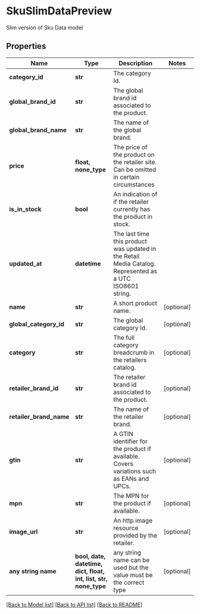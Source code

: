 # SkuSlimDataPreview

Slim  version of Sku Data model

## Properties
Name | Type | Description | Notes
------------ | ------------- | ------------- | -------------
**category_id** | **str** | The category Id. | 
**global_brand_id** | **str** | The global brand id associated to the product. | 
**global_brand_name** | **str** | The name of the global brand. | 
**price** | **float, none_type** | The price of the product on the retailer site. Can be omitted in certain circumstances | 
**is_in_stock** | **bool** | An indication of if the retailer currently has the product in stock. | 
**updated_at** | **datetime** | The last time this product was updated in the Retail Media Catalog. Represented as a UTC ISO8601 string. | 
**name** | **str** | A short product name. | [optional] 
**global_category_id** | **str** | The global category Id. | [optional] 
**category** | **str** | The full category breadcrumb in the retailers catalog. | [optional] 
**retailer_brand_id** | **str** | The retailer brand id associated to the product. | [optional] 
**retailer_brand_name** | **str** | The name of the retailer brand. | [optional] 
**gtin** | **str** | A GTIN identifier for the product if available. Covers variations such as EANs and UPCs. | [optional] 
**mpn** | **str** | The MPN for the product if available. | [optional] 
**image_url** | **str** | An http image resource provided by the retailer. | [optional] 
**any string name** | **bool, date, datetime, dict, float, int, list, str, none_type** | any string name can be used but the value must be the correct type | [optional]

[[Back to Model list]](../README.md#documentation-for-models) [[Back to API list]](../README.md#documentation-for-api-endpoints) [[Back to README]](../README.md)


